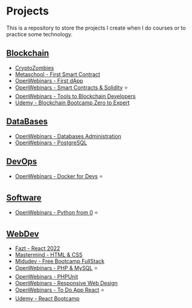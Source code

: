 # Projects

This is a repository to store the projects I create when I do courses or to practice some technology.

## [Blockchain](/Blockchain/)

- [CryptoZombies](/Blockchain/CryptoZombies/)
- [Metaschool - First Smart Contract](/Blockchain/Metaschool%20-%20First%20Smart%20Contract/)
- [OpenWebinars - First dApp](/Blockchain/OpenWebinars%20-%20First%20dApp/)
- [OpenWebinars - Smart Contracts & Solidity](/Blockchain/OpenWebinars%20-%20Smart%20Contracts%20%26%20Solidity/) ⭐
- [OpenWebinars - Tools to Blockchain Developers](/Blockchain/OpenWebinars%20-%20Tools%20to%20Blockchain%20Developers/)
- [Udemy - Blockchain Bootcamp Zero to Expert](/Blockchain/Udemy%20-%20Blockchain%20Bootcamp%20Zero%20to%20Expert/)

## [DataBases](/DataBases/)

- [OpenWebinars - Databases Administration](/DataBases/OpenWebinars%20-%20Databases%20Administration/)
- [OpenWebinars - PostgreSQL](/DataBases/OpenWebinars%20-%20PostgreSQL/)

## [DevOps](/DevOps/)

- [OpenWebinars - Docker for Devs](/DevOps/OpenWebinars%20-%20Docker%20for%20Devs/) ⭐

## [Software](/Software/)

- [OpenWebinars - Python from 0](/Software/OpenWebinars%20-%20Python%20from%200/) ⭐

## [WebDev](/WebDev/)

- [Fazt - React 2022](/WebDev/Fazt%20-%20React%202022/)
- [Mastermind - HTML & CSS](/WebDev/Mastermind%20-%20HTML%20%26%20CSS/)
- [Midudev - Free Bootcamp FullStack](/WebDev/Midudev%20-%20Free%20Bootcamp%20FullStack/)
- [OpenWebinars - PHP & MySQL](/WebDev/OpenWebinars%20-%20PHP%20%26%20MySQL/) ⭐
- [OpenWebinars - PHPUnit](/WebDev/OpenWebinars%20-%20PHPUnit/)
- [OpenWebinars - Responsive Web Design](/WebDev/OpenWebinars%20-%20Responsive%20Web%20Design/)
- [OpenWebinars - To Do App React](/WebDev/OpenWebinars%20-%20To%20Do%20App%20React/) ⭐
- [Udemy - React Bootcamp](/WebDev/Udemy%20-%20React%20Bootcamp/)
